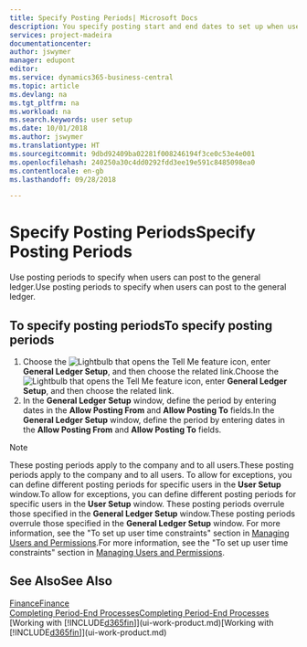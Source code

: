 ```yaml
---
title: Specify Posting Periods| Microsoft Docs
description: You specify posting start and end dates to set up when users can post to the general ledger.
services: project-madeira
documentationcenter: 
author: jswymer
manager: edupont
editor: 
ms.service: dynamics365-business-central
ms.topic: article
ms.devlang: na
ms.tgt_pltfrm: na
ms.workload: na
ms.search.keywords: user setup
ms.date: 10/01/2018
ms.author: jswymer
ms.translationtype: HT
ms.sourcegitcommit: 9dbd92409ba02281f008246194f3ce0c53e4e001
ms.openlocfilehash: 240250a30c4dd0292fdd3ee19e591c8485098ea0
ms.contentlocale: en-gb
ms.lasthandoff: 09/28/2018

---
```

# <a name="specify-posting-periods"></a><span data-ttu-id="201e3-103">Specify Posting Periods</span><span class="sxs-lookup"><span data-stu-id="201e3-103">Specify Posting Periods</span></span>
<span data-ttu-id="201e3-104">Use posting periods to specify when users can post to the general ledger.</span><span class="sxs-lookup"><span data-stu-id="201e3-104">Use posting periods to specify when users can post to the general ledger.</span></span>  

## <a name="to-specify-posting-periods"></a><span data-ttu-id="201e3-105">To specify posting periods</span><span class="sxs-lookup"><span data-stu-id="201e3-105">To specify posting periods</span></span>
1. <span data-ttu-id="201e3-106">Choose the ![Lightbulb that opens the Tell Me feature](media/ui-search/search_small.png "Tell me what you want to do") icon, enter **General Ledger Setup**, and then choose the related link.</span><span class="sxs-lookup"><span data-stu-id="201e3-106">Choose the ![Lightbulb that opens the Tell Me feature](media/ui-search/search_small.png "Tell me what you want to do") icon, enter **General Ledger Setup**, and then choose the related link.</span></span>  
2. <span data-ttu-id="201e3-107">In the **General Ledger Setup** window, define the period by entering dates in the **Allow Posting From** and **Allow Posting To** fields.</span><span class="sxs-lookup"><span data-stu-id="201e3-107">In the **General Ledger Setup** window, define the period by entering dates in the **Allow Posting From** and **Allow Posting To** fields.</span></span>  

> [!NOTE]  
>   <span data-ttu-id="201e3-108">These posting periods apply to the company and to all users.</span><span class="sxs-lookup"><span data-stu-id="201e3-108">These posting periods apply to the company and to all users.</span></span> <span data-ttu-id="201e3-109">To allow for exceptions, you can define different posting periods for specific users in the **User Setup** window.</span><span class="sxs-lookup"><span data-stu-id="201e3-109">To allow for exceptions, you can define different posting periods for specific users in the **User Setup** window.</span></span> <span data-ttu-id="201e3-110">These posting periods overrule those specified in the **General Ledger Setup** window.</span><span class="sxs-lookup"><span data-stu-id="201e3-110">These posting periods overrule those specified in the **General Ledger Setup** window.</span></span> <span data-ttu-id="201e3-111">For more information, see the "To set up user time constraints" section in [Managing Users and Permissions](ui-how-users-permissions.md).</span><span class="sxs-lookup"><span data-stu-id="201e3-111">For more information, see the "To set up user time constraints" section in [Managing Users and Permissions](ui-how-users-permissions.md).</span></span>

## <a name="see-also"></a><span data-ttu-id="201e3-112">See Also</span><span class="sxs-lookup"><span data-stu-id="201e3-112">See Also</span></span>
[<span data-ttu-id="201e3-113">Finance</span><span class="sxs-lookup"><span data-stu-id="201e3-113">Finance</span></span>](finance.md)  
[<span data-ttu-id="201e3-114">Completing Period-End Processes</span><span class="sxs-lookup"><span data-stu-id="201e3-114">Completing Period-End Processes</span></span>](year-how-complete-period-end-processes.md)  
<span data-ttu-id="201e3-115">[Working with [!INCLUDE[d365fin](includes/d365fin_md.md)]](ui-work-product.md)</span><span class="sxs-lookup"><span data-stu-id="201e3-115">[Working with [!INCLUDE[d365fin](includes/d365fin_md.md)]](ui-work-product.md)</span></span>

